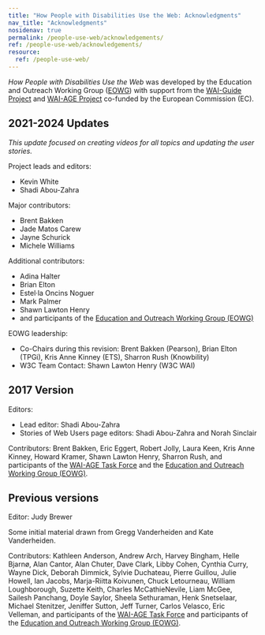 ```yaml
---
title: "How People with Disabilities Use the Web: Acknowledgments"
nav_title: "Acknowledgments"
nosidenav: true
permalink: /people-use-web/acknowledgements/
ref: /people-use-web/acknowledgements/
resource:
  ref: /people-use-web/
---
```


<cite>How People with Disabilities Use the Web</cite> was developed by the Education and Outreach Working Group ([EOWG](http://www.w3.org/WAI/EO/)) with support from the [WAI-Guide Project](https://www.w3.org/WAI/about/projects/wai-guide/) and  [WAI-AGE Project](https://www.w3.org/WAI/WAI-AGE/) co-funded by the European Commission (EC).

## 2021-2024 Updates

_This update focused on creating videos for all topics and updating the user stories._

Project leads and editors:
-   Kevin White
-   Shadi Abou-Zahra

Major contributors:
- Brent Bakken
- Jade Matos Carew
- Jayne Schurick
- Michele Williams

Additional contributors:
- Adina Halter
- Brian Elton
- Estel·la Oncins Noguer
- Mark Palmer
- Shawn Lawton Henry
- and participants of the
[Education and Outreach Working Group (EOWG)](http://www.w3.org/WAI/EO/)

EOWG leadership:
- Co-Chairs during this revision: Brent Bakken (Pearson), Brian Elton (TPGi), Kris Anne Kinney (ETS), Sharron Rush (Knowbility)
- W3C Team Contact: Shawn Lawton Henry (W3C WAI)

## 2017 Version

Editors:
-   Lead editor: Shadi Abou-Zahra
-   Stories of Web Users page editors: Shadi Abou-Zahra and Norah Sinclair

Contributors: Brent Bakken, Eric Eggert, Robert Jolly, Laura Keen, Kris Anne Kinney,
Howard Kramer, Shawn Lawton Henry, Sharron Rush, and participants of the [WAI-AGE Task Force](https://www.w3.org/WAI/EO/2008/wai-age-tf) and the
[Education and Outreach Working Group (EOWG)](http://www.w3.org/WAI/EO/).

## Previous versions

Editor: Judy Brewer

Some initial material drawn from Gregg Vanderheiden and Kate
Vanderheiden.

Contributors: Kathleen Anderson, Andrew Arch, Harvey
Bingham, Helle Bjarnø, Alan Cantor, Alan Chuter, Dave Clark, Libby
Cohen, Cynthia Curry, Wayne Dick, Deborah Dimmick, Sylvie Duchateau,
Pierre Guillou, Julie Howell, Ian Jacobs, Marja-Riitta Koivunen, Chuck
Letourneau, William Loughborough, Suzette Keith, Charles McCathieNevile,
Liam McGee, Sailesh Panchang, Doyle Saylor, Sheela Sethuraman, Henk
Snetselaar, Michael Stenitzer, Jeniffer Sutton, Jeff Turner, Carlos
Velasco, Eric Velleman, and participants of the [WAI-AGE Task
Force](https://www.w3.org/WAI/EO/2008/wai-age-tf) and participants of the
[Education and Outreach Working Group (EOWG)](https://www.w3.org/WAI/EO/).

